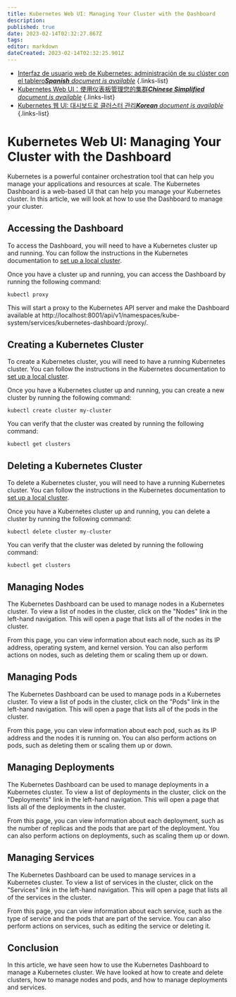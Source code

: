 ```yaml
---
title: Kubernetes Web UI: Managing Your Cluster with the Dashboard
description: 
published: true
date: 2023-02-14T02:32:27.867Z
tags: 
editor: markdown
dateCreated: 2023-02-14T02:32:25.901Z
---
```


- [Interfaz de usuario web de Kubernetes: administración de su clúster con el tablero***Spanish** document is available*](/es/Knowledge-base/Kubernetes/kubernetes-web-ui-managing-your-cluster-with-the-dashboard)
{.links-list}
- [Kubernetes Web UI：使用仪表板管理您的集群***Chinese Simplified** document is available*](/zh/Knowledge-base/Kubernetes/kubernetes-web-ui-managing-your-cluster-with-the-dashboard)
{.links-list}
- [Kubernetes 웹 UI: 대시보드로 클러스터 관리***Korean** document is available*](/ko/Knowledge-base/Kubernetes/kubernetes-web-ui-managing-your-cluster-with-the-dashboard)
{.links-list}


# Kubernetes Web UI: Managing Your Cluster with the Dashboard

Kubernetes is a powerful container orchestration tool that can help you manage your applications and resources at scale. The Kubernetes Dashboard is a web-based UI that can help you manage your Kubernetes cluster. In this article, we will look at how to use the Dashboard to manage your cluster.

## Accessing the Dashboard

To access the Dashboard, you will need to have a Kubernetes cluster up and running. You can follow the instructions in the Kubernetes documentation to [set up a local cluster](https://kubernetes.io/docs/setup/learning-environment/minikube/).

Once you have a cluster up and running, you can access the Dashboard by running the following command:

```
kubectl proxy
```

This will start a proxy to the Kubernetes API server and make the Dashboard available at http://localhost:8001/api/v1/namespaces/kube-system/services/kubernetes-dashboard:/proxy/.

## Creating a Kubernetes Cluster

To create a Kubernetes cluster, you will need to have a running Kubernetes cluster. You can follow the instructions in the Kubernetes documentation to [set up a local cluster](https://kubernetes.io/docs/setup/learning-environment/minikube/).

Once you have a Kubernetes cluster up and running, you can create a new cluster by running the following command:

```
kubectl create cluster my-cluster
```

You can verify that the cluster was created by running the following command:

```
kubectl get clusters
```

## Deleting a Kubernetes Cluster

To delete a Kubernetes cluster, you will need to have a running Kubernetes cluster. You can follow the instructions in the Kubernetes documentation to [set up a local cluster](https://kubernetes.io/docs/setup/learning-environment/minikube/).

Once you have a Kubernetes cluster up and running, you can delete a cluster by running the following command:

```
kubectl delete cluster my-cluster
```

You can verify that the cluster was deleted by running the following command:

```
kubectl get clusters
```

## Managing Nodes

The Kubernetes Dashboard can be used to manage nodes in a Kubernetes cluster. To view a list of nodes in the cluster, click on the "Nodes" link in the left-hand navigation. This will open a page that lists all of the nodes in the cluster.

From this page, you can view information about each node, such as its IP address, operating system, and kernel version. You can also perform actions on nodes, such as deleting them or scaling them up or down.

## Managing Pods

The Kubernetes Dashboard can be used to manage pods in a Kubernetes cluster. To view a list of pods in the cluster, click on the "Pods" link in the left-hand navigation. This will open a page that lists all of the pods in the cluster.

From this page, you can view information about each pod, such as its IP address and the nodes it is running on. You can also perform actions on pods, such as deleting them or scaling them up or down.

## Managing Deployments

The Kubernetes Dashboard can be used to manage deployments in a Kubernetes cluster. To view a list of deployments in the cluster, click on the "Deployments" link in the left-hand navigation. This will open a page that lists all of the deployments in the cluster.

From this page, you can view information about each deployment, such as the number of replicas and the pods that are part of the deployment. You can also perform actions on deployments, such as scaling them up or down.

## Managing Services

The Kubernetes Dashboard can be used to manage services in a Kubernetes cluster. To view a list of services in the cluster, click on the "Services" link in the left-hand navigation. This will open a page that lists all of the services in the cluster.

From this page, you can view information about each service, such as the type of service and the pods that are part of the service. You can also perform actions on services, such as editing the service or deleting it.

## Conclusion

In this article, we have seen how to use the Kubernetes Dashboard to manage a Kubernetes cluster. We have looked at how to create and delete clusters, how to manage nodes and pods, and how to manage deployments and services.
